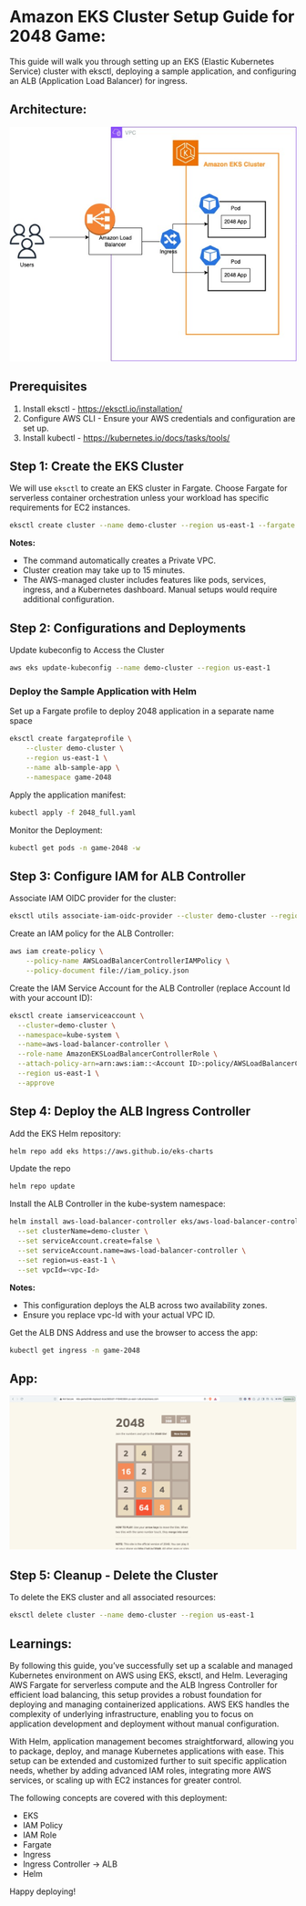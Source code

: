 # Amazon EKS Cluster Setup Guide for 2048 Game:
This guide will walk you through setting up an EKS (Elastic Kubernetes Service) cluster with eksctl, deploying a sample application, and configuring an ALB (Application Load Balancer) for ingress.

## Architecture:
![Architecture](2048-game-aws-eks.jpg)

## Prerequisites
1. Install eksctl - https://eksctl.io/installation/
2. Configure AWS CLI - Ensure your AWS credentials and configuration are set up.
3. Install kubectl - https://kubernetes.io/docs/tasks/tools/

## Step 1: Create the EKS Cluster
We will use `eksctl` to create an EKS cluster in Fargate. Choose Fargate for serverless container orchestration unless your workload has specific requirements for EC2 instances.

```bash
eksctl create cluster --name demo-cluster --region us-east-1 --fargate
```

**Notes:**
- The command automatically creates a Private VPC.
- Cluster creation may take up to 15 minutes.
- The AWS-managed cluster includes features like pods, services, ingress, and a Kubernetes dashboard. Manual setups would require additional configuration.


## Step 2: Configurations and Deployments
Update kubeconfig to Access the Cluster
```bash
aws eks update-kubeconfig --name demo-cluster --region us-east-1
```

### Deploy the Sample Application with Helm
Set up a Fargate profile to deploy 2048 application in a separate name space

```bash
eksctl create fargateprofile \
    --cluster demo-cluster \
    --region us-east-1 \
    --name alb-sample-app \
    --namespace game-2048
```
Apply the application manifest:

```bash
kubectl apply -f 2048_full.yaml
````

Monitor the Deployment:
```bash
kubectl get pods -n game-2048 -w
```

## Step 3: Configure IAM for ALB Controller
Associate IAM OIDC provider for the cluster:

```bash
eksctl utils associate-iam-oidc-provider --cluster demo-cluster --region us-east-1 --approve
```

Create an IAM policy for the ALB Controller:

```bash
aws iam create-policy \
    --policy-name AWSLoadBalancerControllerIAMPolicy \
    --policy-document file://iam_policy.json
```

Create the IAM Service Account for the ALB Controller (replace Account Id with your account ID):

```bash
eksctl create iamserviceaccount \
  --cluster=demo-cluster \
  --namespace=kube-system \
  --name=aws-load-balancer-controller \
  --role-name AmazonEKSLoadBalancerControllerRole \
  --attach-policy-arn=arn:aws:iam::<Account ID>:policy/AWSLoadBalancerControllerIAMPolicy \
  --region us-east-1 \
  --approve
```

## Step 4: Deploy the ALB Ingress Controller
Add the EKS Helm repository:

```bash
helm repo add eks https://aws.github.io/eks-charts
```

Update the repo
```bash
helm repo update
```

Install the ALB Controller in the kube-system namespace:

```bash
helm install aws-load-balancer-controller eks/aws-load-balancer-controller -n kube-system \
  --set clusterName=demo-cluster \
  --set serviceAccount.create=false \
  --set serviceAccount.name=aws-load-balancer-controller \
  --set region=us-east-1 \
  --set vpcId=<vpc-Id>
```

**Notes:**
- This configuration deploys the ALB across two availability zones.
- Ensure you replace vpc-Id with your actual VPC ID. 

Get the ALB DNS Address and use the browser to access the app:
```bash
kubectl get ingress -n game-2048
```


## App:
![App](image.png)

## Step 5: Cleanup - Delete the Cluster
To delete the EKS cluster and all associated resources:

```bash
eksctl delete cluster --name demo-cluster --region us-east-1
```

## Learnings:
By following this guide, you’ve successfully set up a scalable and managed Kubernetes environment on AWS using EKS, eksctl, and Helm. Leveraging AWS Fargate for serverless compute and the ALB Ingress Controller for efficient load balancing, this setup provides a robust foundation for deploying and managing containerized applications. AWS EKS handles the complexity of underlying infrastructure, enabling you to focus on application development and deployment without manual configuration.

With Helm, application management becomes straightforward, allowing you to package, deploy, and manage Kubernetes applications with ease. This setup can be extended and customized further to suit specific application needs, whether by adding advanced IAM roles, integrating more AWS services, or scaling up with EC2 instances for greater control.

The following concepts are covered with this deployment:
- EKS
- IAM Policy
- IAM Role
- Fargate
- Ingress
- Ingress Controller -> ALB
- Helm

Happy deploying!

